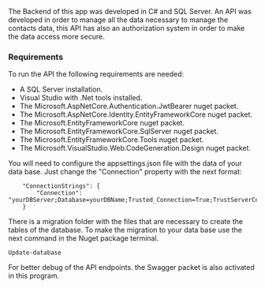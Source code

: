 The Backend of this app was developed in C# and SQL Server. An API was developed in order to manage all the data necessary to manage the contacts data, this API has also an authorization system in order to make the data access more secure. 

### Requirements
To run the API the following requirements are needed:

- A SQL Server installation.
- Visual Studio with .Net tools installed.
- The Microsoft.AspNetCore.Authentication.JwtBearer nuget packet.
- The Microsoft.AspNetCore.Identity.EntityFrameworkCore nuget packet.
- The Microsoft.EntityFrameworkCore nuget packet.
- The Microsoft.EntityFrameworkCore.SqlServer nuget packet.
- The Microsoft.EntityFrameworkCore.Tools nuget packet.
- The Microsoft.VisualStudio.Web.CodeGeneration.Design nuget packet.

You will need to configure the appsettings.json file with the data of your data base. Just change the "Connection" property with the next format:

```
    "ConnectionStrings": {
        "Connection": "yourDBServer;Database=yourDBName;Trusted_Connection=True;TrustServerCertificate=true;"
    }
```

There is a migration folder with the files that are necessary to create the tables of the database. To make the migration to your data base use the next command in 
the Nuget package terminal.

```
Update-database
```

For better debug of the API endpoints. the Swagger packet is also activated in this program.
